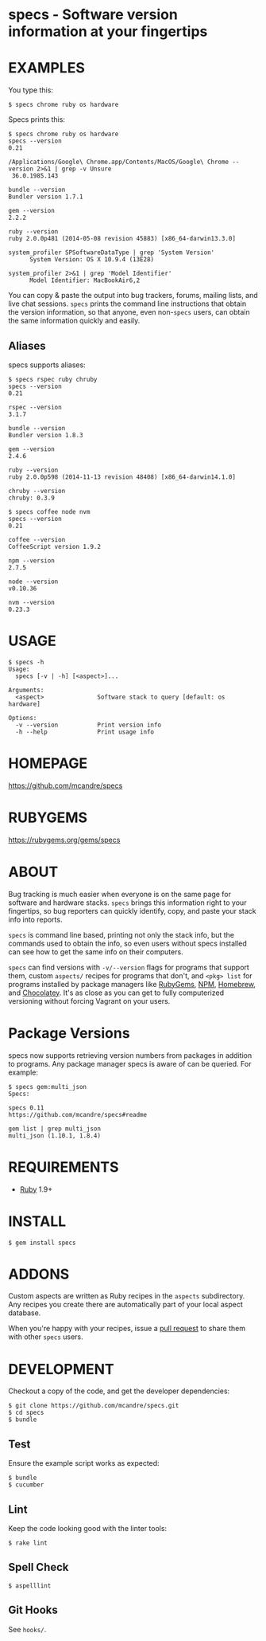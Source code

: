 # specs - Software version information at your fingertips

# EXAMPLES

You type this:

```
$ specs chrome ruby os hardware
```

Specs prints this:

```
$ specs chrome ruby os hardware
specs --version
0.21

/Applications/Google\ Chrome.app/Contents/MacOS/Google\ Chrome --version 2>&1 | grep -v Unsure
 36.0.1985.143

bundle --version
Bundler version 1.7.1

gem --version
2.2.2

ruby --version
ruby 2.0.0p481 (2014-05-08 revision 45883) [x86_64-darwin13.3.0]

system_profiler SPSoftwareDataType | grep 'System Version'
      System Version: OS X 10.9.4 (13E28)

system_profiler 2>&1 | grep 'Model Identifier'
      Model Identifier: MacBookAir6,2
```

You can copy & paste the output into bug trackers, forums, mailing lists, and live chat sessions. `specs` prints the command line instructions that obtain the version information, so that anyone, even non-`specs` users, can obtain the same information quickly and easily.

## Aliases

specs supports aliases:

```
$ specs rspec ruby chruby
specs --version
0.21

rspec --version
3.1.7

bundle --version
Bundler version 1.8.3

gem --version
2.4.6

ruby --version
ruby 2.0.0p598 (2014-11-13 revision 48408) [x86_64-darwin14.1.0]

chruby --version
chruby: 0.3.9

$ specs coffee node nvm
specs --version
0.21

coffee --version
CoffeeScript version 1.9.2

npm --version
2.7.5

node --version
v0.10.36

nvm --version
0.23.3
```

# USAGE

```
$ specs -h
Usage:
  specs [-v | -h] [<aspect>]...

Arguments:
  <aspect>               Software stack to query [default: os hardware]

Options:
  -v --version           Print version info
  -h --help              Print usage info
```

# HOMEPAGE

https://github.com/mcandre/specs

# RUBYGEMS

https://rubygems.org/gems/specs

# ABOUT

Bug tracking is much easier when everyone is on the same page for software and hardware stacks. `specs` brings this information right to your fingertips, so bug reporters can quickly identify, copy, and paste your stack info into reports.

`specs` is command line based, printing not only the stack info, but the commands used to obtain the info, so even users without specs installed can see how to get the same info on their computers.

`specs` can find versions with `-v/--version` flags for programs that support them, custom `aspects/` recipes for programs that don't, and `<pkg> list` for programs installed by package managers like [RubyGems](http://rubygems.org/), [NPM](https://www.npmjs.org/), [Homebrew](http://brew.sh/), and [Chocolatey](http://chocolatey.org/). It's as close as you can get to fully computerized versioning without forcing Vagrant on your users.

# Package Versions

specs now supports retrieving version numbers from packages in addition to programs. Any package manager specs is aware of can be queried. For example:

```
$ specs gem:multi_json
Specs:

specs 0.11
https://github.com/mcandre/specs#readme

gem list | grep multi_json
multi_json (1.10.1, 1.8.4)
```

# REQUIREMENTS

* [Ruby](http://www.ruby-lang.org/) 1.9+

# INSTALL

```
$ gem install specs
```

# ADDONS

Custom aspects are written as Ruby recipes in the `aspects` subdirectory. Any recipes you create there are automatically part of your local aspect database.

When you're happy with your recipes, issue a [pull request](https://github.com/mcandre/specs/pull/new/master) to share them with other `specs` users.

# DEVELOPMENT

Checkout a copy of the code, and get the developer dependencies:

```
$ git clone https://github.com/mcandre/specs.git
$ cd specs
$ bundle
```

## Test

Ensure the example script works as expected:

```
$ bundle
$ cucumber
```

## Lint

Keep the code looking good with the linter tools:

```
$ rake lint
```

## Spell Check

```
$ aspelllint
```

## Git Hooks

See `hooks/`.
